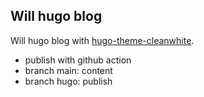 ## Will hugo blog

Will hugo blog with [hugo-theme-cleanwhite](https://github.com/zhaohuabing/hugo-theme-cleanwhite).

* publish with github action
* branch main: content
* branch hugo: publish


